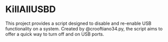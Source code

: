 # KillAllUSBD
This project provides a script designed to disable and re-enable USB functionality on a system. Created by @crooftiano34.py, the script aims to offer a quick way to turn off and on USB ports.
